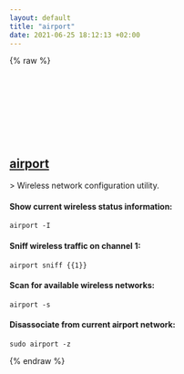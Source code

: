 ```yaml
---
layout: default
title: "airport"
date: 2021-06-25 18:12:13 +02:00
---
```

{% raw %}
<h2 id="airport">
  <a href="/en/osx/airport.html">airport</a> <a href="#airport"><svg class="icon">
    <use href="/assets/images/unicode_sprite.svg#link" />
  </svg></a>
</h2>
> Wireless network configuration utility.

#### Show current wireless status information:
```shell
airport -I
```
#### Sniff wireless traffic on channel 1:
```shell
airport sniff {{1}}
```
#### Scan for available wireless networks:
```shell
airport -s
```
#### Disassociate from current airport network:
```shell
sudo airport -z
```
{% endraw %}